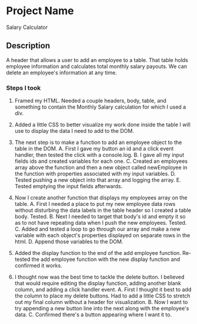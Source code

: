 # Project Name

Salary Calculator

## Description

A header that allows a user to add an employee to a table.
That table holds employee information and calculates total monthly salary payouts.
We can delete an employee's information at any time.

### Steps I took

1.  Framed my HTML.  Needed a couple headers, body, table, and something to contain the Monthly Salary calculation for which I used a div.

2.  Added a little CSS to better visualize my work done inside the table I will use to display the data I need to add to the DOM.

3.  The next step is to make a function to add an employee object to the table in the DOM.
    A.  First I gave my button an id and a click event handler, then tested the click with a console.log.
    B.  I gave all my input fields ids and created variables for each one.
    C.  Created an employees array above the function and then a new object called newEmployee in the function with properties associated with my input variables.
    D.  Tested pushing a new object into that array and logging the array.
    E.  Tested emptying the input fields afterwards.

4.  Now I create another function that displays my employees array on the table.
    A.  First I needed a place to put my new employee data rows without disturbing the data labels in the table header so I created a table body. Tested.
    B.  Next I needed to target that body's id and empty it so as to not have repeating data when I push the new employees. Tested.
    C.  Added and tested a loop to go through our array and make a new variable with each object's properties displayed on separate rows in the html.
    D.  Append those variables to the DOM.

5.  Added the display function to the end of the add employee function.  Re-tested the add employee function with the new display function and confirmed it works.

6.  I thought now was the best time to tackle the delete button.  I believed that would require editing the display function, adding another blank column, and adding a click handler event.
    A.  First I thought it best to add the column to place my delete buttons.  Had to add a little CSS to stretch out my final column without a header for visualization.
    B.  Now I want to try appending a new button line into the next <tr> along with the employee's data. 
    C.  Confirmed there's a button appearing where I want it to.